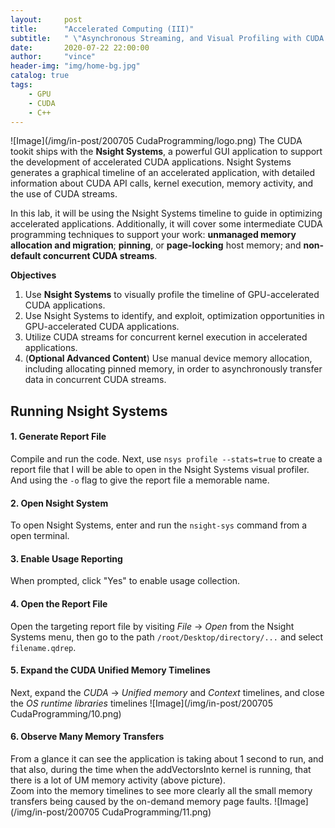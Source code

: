 ```yaml
---
layout:     post
title:      "Accelerated Computing (III)"
subtitle:   " \"Asynchronous Streaming, and Visual Profiling with CUDA C/C++\""
date:       2020-07-22 22:00:00
author:     "vince"
header-img: "img/home-bg.jpg"
catalog: true
tags:
    - GPU
    - CUDA
    - C++
---
```


![Image](/img/in-post/200705 CudaProgramming/logo.png)
The CUDA tookit ships with the **Nsight Systems**, a powerful GUI application to support the development of accelerated CUDA applications. Nsight Systems generates a graphical timeline of an accelerated application, with detailed information about CUDA API calls, kernel execution, memory activity, and the use of CUDA streams.

In this lab, it will be using the Nsight Systems timeline to guide in optimizing accelerated applications. Additionally, it will cover some intermediate CUDA programming techniques to support your work: **unmanaged memory allocation and migration**; **pinning**, or **page-locking** host memory; and **non-default concurrent CUDA streams**.

**Objectives**
1. Use **Nsight Systems** to visually profile the timeline of GPU-accelerated CUDA applications.
2. Use Nsight Systems to identify, and exploit, optimization opportunities in GPU-accelerated CUDA applications.
3. Utilize CUDA streams for concurrent kernel execution in accelerated applications.
4. (**Optional Advanced Content**) Use manual device memory allocation, including allocating pinned memory, in order to asynchronously transfer data in concurrent CUDA streams.

## Running Nsight Systems
#### 1. Generate Report File
Compile and run the code. Next, use `nsys profile --stats=true` to create a report file that I will be able to open in the Nsight Systems visual profiler. <br>
And using the `-o` flag to give the report file a memorable name.
#### 2. Open Nsight System
To open Nsight Systems, enter and run the `nsight-sys` command from a open terminal.
#### 3. Enable Usage Reporting
When prompted, click "Yes" to enable usage collection.
#### 4. Open the Report File
Open the targeting report file by visiting _File_ -> _Open_ from the Nsight Systems menu, then go to the path `/root/Desktop/directory/...` and select `filename.qdrep`.
#### 5. Expand the CUDA Unified Memory Timelines
Next, expand the _CUDA_ -> _Unified memory_ and _Context_ timelines, and close the _OS runtime libraries_ timelines
![Image](/img/in-post/200705 CudaProgramming/10.png)
#### 6. Observe Many Memory Transfers
From a glance it can see the application is taking about 1 second to run, and that also, during the time when the addVectorsInto kernel is running, that there is a lot of UM memory activity (above picture).<br>
Zoom into the memory timelines to see more clearly all the small memory transfers being caused by the on-demand memory page faults.
![Image](/img/in-post/200705 CudaProgramming/11.png)